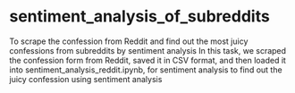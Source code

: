 # sentiment_analysis_of_subreddits
To scrape the confession from Reddit and find out the most juicy confessions from subreddits by sentiment analysis
In this task, we scraped the confession form from Reddit, saved it in CSV format, and then loaded it into sentiment_analysis_reddit.ipynb, for sentiment analysis to find out the juicy confession using sentiment analysis
